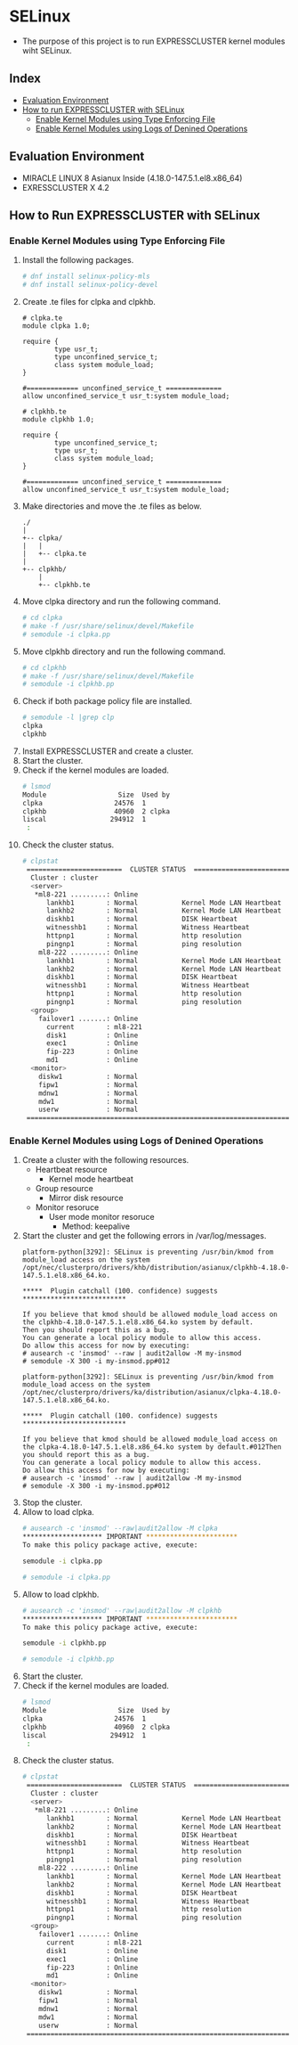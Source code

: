 # SELinux
- The purpose of this project is to run EXPRESSCLUSTER kernel modules wiht SELinux.

## Index
- [Evaluation Environment](#evaluation-environment)
- [How to run EXPRESSCLUSTER with SELinux](#how-to-run-expresscluster-with-seLinux)
  - [Enable Kernel Modules using Type Enforcing File](#enable-kernel-modules-using-type-enforcing-file)
  - [Enable Kernel Modules using Logs of Denined Operations](#enable-kernel-modules-using-logs-of-denined-operations)

## Evaluation Environment
- MIRACLE LINUX 8 Asianux Inside (4.18.0-147.5.1.el8.x86_64)
- EXRESSCLUSTER X 4.2

## How to Run EXPRESSCLUSTER with SELinux
### Enable Kernel Modules using Type Enforcing File
1. Install the following packages.
   ```sh
   # dnf install selinux-policy-mls
   # dnf install selinux-policy-devel
   ```
1. Create .te files for clpka and clpkhb.
   ```
   # clpka.te
   module clpka 1.0;
   
   require {
           type usr_t;
           type unconfined_service_t;
           class system module_load;
   }
   
   #============= unconfined_service_t ==============
   allow unconfined_service_t usr_t:system module_load;
   ```
   ```
   # clpkhb.te
   module clpkhb 1.0;
   
   require {
           type unconfined_service_t;
           type usr_t;
           class system module_load;
   }
   
   #============= unconfined_service_t ==============
   allow unconfined_service_t usr_t:system module_load;
   ```
1. Make directories and move the .te files as below.
   ```
   ./
   |
   +-- clpka/
   |   |
   |   +-- clpka.te
   |
   +-- clpkhb/
       |
       +-- clpkhb.te
   ```
1. Move clpka directory and run the following command.
   ```sh
   # cd clpka
   # make -f /usr/share/selinux/devel/Makefile
   # semodule -i clpka.pp
   ```
1. Move clpkhb directory and run the following command.
   ```sh
   # cd clpkhb
   # make -f /usr/share/selinux/devel/Makefile
   # semodule -i clpkhb.pp
   ```
1. Check if both package policy file are installed.
   ```sh
   # semodule -l |grep clp
   clpka
   clpkhb
   ```
1. Install EXPRESSCLUSTER and create a cluster.   
1. Start the cluster.
1. Check if the kernel modules are loaded.
   ```sh
   # lsmod
   Module                  Size  Used by
   clpka                  24576  1
   clpkhb                 40960  2 clpka
   liscal                294912  1
    :
   ```
1. Check the cluster status.
   ```sh
   # clpstat
    ========================  CLUSTER STATUS  ===========================
     Cluster : cluster
     <server>
      *ml8-221 .........: Online
         lankhb1        : Normal           Kernel Mode LAN Heartbeat
         lankhb2        : Normal           Kernel Mode LAN Heartbeat
         diskhb1        : Normal           DISK Heartbeat
         witnesshb1     : Normal           Witness Heartbeat
         httpnp1        : Normal           http resolution
         pingnp1        : Normal           ping resolution
       ml8-222 .........: Online
         lankhb1        : Normal           Kernel Mode LAN Heartbeat
         lankhb2        : Normal           Kernel Mode LAN Heartbeat
         diskhb1        : Normal           DISK Heartbeat
         witnesshb1     : Normal           Witness Heartbeat
         httpnp1        : Normal           http resolution
         pingnp1        : Normal           ping resolution
     <group>
       failover1 .......: Online
         current        : ml8-221
         disk1          : Online
         exec1          : Online
         fip-223        : Online
         md1            : Online
     <monitor>
       diskw1           : Normal
       fipw1            : Normal
       mdnw1            : Normal
       mdw1             : Normal
       userw            : Normal
    =====================================================================   
   ```

### Enable Kernel Modules using Logs of Denined Operations
1. Create a cluster with the following resources.
   - Heartbeat resource
     - Kernel mode heartbeat
   - Group resource
     - Mirror disk resource
   - Monitor resoruce
     - User mode monitor resoruce
       - Method: keepalive
1. Start the cluster and get the following errors in /var/log/messages.
   ```
   platform-python[3292]: SELinux is preventing /usr/bin/kmod from module_load access on the system /opt/nec/clusterpro/drivers/khb/distribution/asianux/clpkhb-4.18.0-147.5.1.el8.x86_64.ko.
   
   *****  Plugin catchall (100. confidence) suggests   **************************
   
   If you believe that kmod should be allowed module_load access on the clpkhb-4.18.0-147.5.1.el8.x86_64.ko system by default.
   Then you should report this as a bug.
   You can generate a local policy module to allow this access.
   Do allow this access for now by executing:
   # ausearch -c 'insmod' --raw | audit2allow -M my-insmod
   # semodule -X 300 -i my-insmod.pp#012
   ```
   ```
   platform-python[3292]: SELinux is preventing /usr/bin/kmod from module_load access on the system /opt/nec/clusterpro/drivers/ka/distribution/asianux/clpka-4.18.0-147.5.1.el8.x86_64.ko.
   
   *****  Plugin catchall (100. confidence) suggests   **************************

   If you believe that kmod should be allowed module_load access on the clpka-4.18.0-147.5.1.el8.x86_64.ko system by default.#012Then you should report this as a bug.
   You can generate a local policy module to allow this access.
   Do allow this access for now by executing:
   # ausearch -c 'insmod' --raw | audit2allow -M my-insmod
   # semodule -X 300 -i my-insmod.pp#012
   ```
1. Stop the cluster.
1. Allow to load clpka.
   ```sh
   # ausearch -c 'insmod' --raw|audit2allow -M clpka
   ******************** IMPORTANT ***********************
   To make this policy package active, execute:
   
   semodule -i clpka.pp
   
   # semodule -i clpka.pp
   ```
1. Allow to load clpkhb.
   ```sh
   # ausearch -c 'insmod' --raw|audit2allow -M clpkhb
   ******************** IMPORTANT ***********************
   To make this policy package active, execute:
   
   semodule -i clpkhb.pp
   
   # semodule -i clpkhb.pp
   ```
1. Start the cluster.
1. Check if the kernel modules are loaded.
   ```sh
   # lsmod
   Module                  Size  Used by
   clpka                  24576  1
   clpkhb                 40960  2 clpka
   liscal                294912  1
    :
   ```
1. Check the cluster status.
   ```sh
   # clpstat
    ========================  CLUSTER STATUS  ===========================
     Cluster : cluster
     <server>
      *ml8-221 .........: Online
         lankhb1        : Normal           Kernel Mode LAN Heartbeat
         lankhb2        : Normal           Kernel Mode LAN Heartbeat
         diskhb1        : Normal           DISK Heartbeat
         witnesshb1     : Normal           Witness Heartbeat
         httpnp1        : Normal           http resolution
         pingnp1        : Normal           ping resolution
       ml8-222 .........: Online
         lankhb1        : Normal           Kernel Mode LAN Heartbeat
         lankhb2        : Normal           Kernel Mode LAN Heartbeat
         diskhb1        : Normal           DISK Heartbeat
         witnesshb1     : Normal           Witness Heartbeat
         httpnp1        : Normal           http resolution
         pingnp1        : Normal           ping resolution
     <group>
       failover1 .......: Online
         current        : ml8-221
         disk1          : Online
         exec1          : Online
         fip-223        : Online
         md1            : Online
     <monitor>
       diskw1           : Normal
       fipw1            : Normal
       mdnw1            : Normal
       mdw1             : Normal
       userw            : Normal
    =====================================================================   
   ```